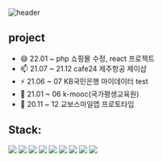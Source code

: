 <!-- ### Hi there 👋 -->

<!--
**color000/color000** is a ✨ _special_ ✨ repository because its `README.md` (this file) appears on your GitHub profile.

Here are some ideas to get you started:

- 🔭 I’m currently working on ...
- 🌱 I’m currently learning ...
- 👯 I’m looking to collaborate on ...
- 🤔 I’m looking for help with ...
- 💬 Ask me about ...
- 📫 How to reach me: ...
- 😄 Pronouns: ...
- ⚡ Fun fact: ...
-->
![header](https://capsule-render.vercel.app/api?type=wave&color=auto&height=300&section=header&text=MoonDongHyun&fontSize=90)

## project
- 😄 22.01 ~ php 쇼핑몰 수정, react 프로젝트 
- 📫 21.07 ~ 21.12 cafe24 제주항공 제이샵 
- ⚡ 21.06 ~ 07 KB국민은행 마이데이터 test 
- 👯 21.01 ~ 06 k-mooc(국가평생교육원) 
- 🌱 20.11 ~ 12 교보스마일앱 프로토타입


## Stack: 
<img src="https://img.shields.io/badge/HTML5-E34F26?style=flat&logo=HTML5&logoColor=white" /> <img src="https://img.shields.io/badge/CSS3-1572B6?style=flat&logo=CSS3&logoColor=white" />
<img src="https://img.shields.io/badge/Sass-CC6699?style=flat&logo=Sass&logoColor=white" />
<img src="https://img.shields.io/badge/JavaScript-F7DF1E?style=flat&logo=JavaScript&logoColor=white" />
<img src="https://img.shields.io/badge/jQuery-0769AD?style=flat&logo=jQuery&logoColor=white" />
<img src="https://img.shields.io/badge/React-61DAFB?style=flat&logo=React&logoColor=white" />
<img src="https://img.shields.io/badge/AdobePhotoshop-31A8FF?style=flat&logo=AdobePhotoshop&logoColor=white" />
<img src="https://img.shields.io/badge/Figma-F24E1E?style=flat&logo=Figma&logoColor=white" />
<img src="https://img.shields.io/badge/PhpStorm-000000?style=flat&logo=PhpStorm&logoColor=white" />

